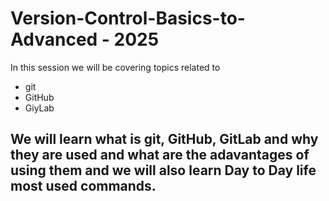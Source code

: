 # Version-Control-Basics-to-Advanced - 2025

In this session we will be covering topics related to  

- git
- GitHub
- GiyLab  

We will learn what is git, GitHub, GitLab and why they are used and what are the adavantages of using them and we will also learn Day to Day life most used commands.
---------------------------------------------------------------------------------------------------------------------------------------------------------------------

